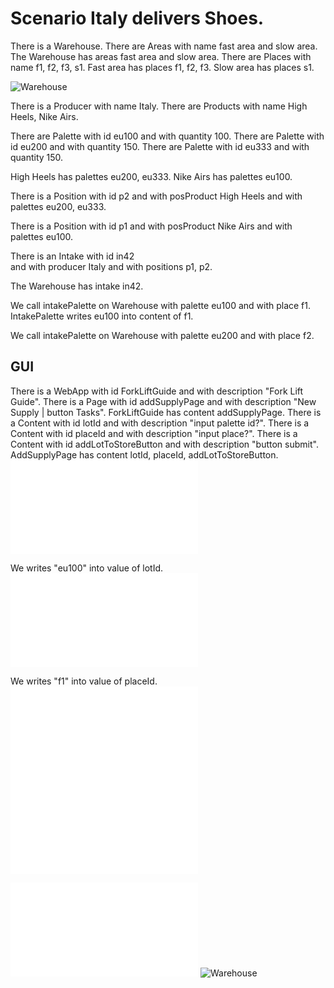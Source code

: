 # Scenario Italy delivers Shoes.

  There is a Warehouse.
  There are Areas with name fast area 
  and slow area.
  The Warehouse has areas fast area 
  and slow area.
  There are Places with name f1, f2, f3, s1.
  Fast area has places f1, f2, f3.
  Slow area has places s1.
  
![Warehouse](wareHouseAndPlaces.svg)

There is a Producer with name Italy. 
There are Products with name High Heels, Nike Airs.  

There are Palette with id eu100
and with quantity 100.
There are Palette with id eu200
and with quantity 150.
There are Palette with id  eu333
and with quantity  150.

High Heels has palettes eu200, eu333.
Nike Airs has palettes eu100.

There is a Position with id p2
and with posProduct High Heels
and with palettes eu200, eu333.

There is a Position with id p1
and with posProduct Nike Airs
and with palettes eu100.

There is an Intake with id in42  
and with producer Italy 
and with positions p1, p2.

The Warehouse has intake in42.

We call intakePalette on Warehouse with palette eu100 
and with place f1.
IntakePalette writes eu100 into content of f1.

We call intakePalette on Warehouse with palette eu200 
and with place f2.

## GUI
There is a WebApp with id ForkLiftGuide 
and with description "Fork Lift Guide".
There is a Page with id addSupplyPage 
and with description "New Supply | button Tasks".
ForkLiftGuide has content addSupplyPage.
There is a Content with id lotId 
and with description "input palette id?".
There is a Content with id placeId 
and with description "input place?".
There is a Content with id addLotToStoreButton and with description "button submit".
AddSupplyPage has content lotId, placeId, addLotToStoreButton.
![ForkLiftGuide](step04.html)

We writes "eu100" into value of lotId.
![ForkLiftGuide](step04.html)

We writes "f1" into value of placeId.
![ForkLiftGuide](step04.html)
![ForkLiftGuide](step04.mockup.html)

![Warehouse](Tables.tables.html)
![Warehouse](Overview.yaml)
